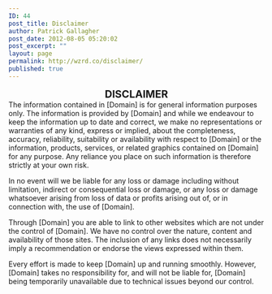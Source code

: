 ```yaml
---
ID: 44
post_title: Disclaimer
author: Patrick Gallagher
post_date: 2012-08-05 05:20:02
post_excerpt: ""
layout: page
permalink: http://wzrd.co/disclaimer/
published: true
---
```

<div style="text-align: center"><big><big><span style="font-weight: bold">DISCLAIMER</span>
</big></big></div>
The information contained in [Domain] is for general information purposes only. The information is provided by [Domain] and while we endeavour to keep the information up to date and correct, we make no representations or warranties of any kind, express or implied, about the completeness, accuracy, reliability, suitability or availability with respect to [Domain] or the information, products, services, or related graphics contained on [Domain] for any purpose. Any reliance you place on such information is therefore strictly at your own risk.

In no event will we be liable for any loss or damage including without limitation, indirect or consequential loss or damage, or any loss or damage whatsoever arising from loss of data or profits arising out of, or in connection with, the use of [Domain].

Through [Domain] you are able to link to other websites which are not under the control of [Domain]. We have no control over the nature, content and availability of those sites. The inclusion of any links does not necessarily imply a recommendation or endorse the views expressed within them.

Every effort is made to keep [Domain] up and running smoothly. However,[Domain] takes no responsibility for, and will not be liable for, [Domain] being temporarily unavailable due to technical issues beyond our control.